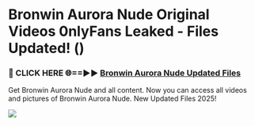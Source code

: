 # Bronwin Aurora Nude Original Videos 0nlyFans Leaked - Files Updated! ()

<h3>🔴 CLICK HERE 🌐==►► <a href="https://tinyurl.com/leaks-videos" rel="nofollow">Bronwin Aurora Nude Updated Files</a></h3>

Get Bronwin Aurora Nude and all content. Now you can access all videos and pictures of Bronwin Aurora Nude. New Updated Files 2025!

[![](https://i.imgur.com/KQgVmj3.gif)](https://tinyurl.com/leaks-videos)